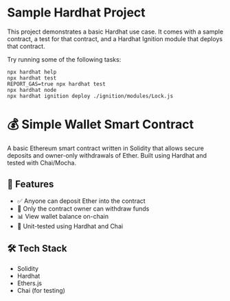 # Sample Hardhat Project

This project demonstrates a basic Hardhat use case. It comes with a sample contract, a test for that contract, and a Hardhat Ignition module that deploys that contract.

Try running some of the following tasks:

```shell
npx hardhat help
npx hardhat test
REPORT_GAS=true npx hardhat test
npx hardhat node
npx hardhat ignition deploy ./ignition/modules/Lock.js
```

# 💰 Simple Wallet Smart Contract

A basic Ethereum smart contract written in Solidity that allows secure deposits and owner-only withdrawals of Ether. Built using Hardhat and tested with Chai/Mocha.

## 🚀 Features

- ✅ Anyone can deposit Ether into the contract
- 🔐 Only the contract owner can withdraw funds
- 📊 View wallet balance on-chain
- 🧪 Unit-tested using Hardhat and Chai

## 🛠️ Tech Stack

- Solidity
- Hardhat
- Ethers.js
- Chai (for testing)



